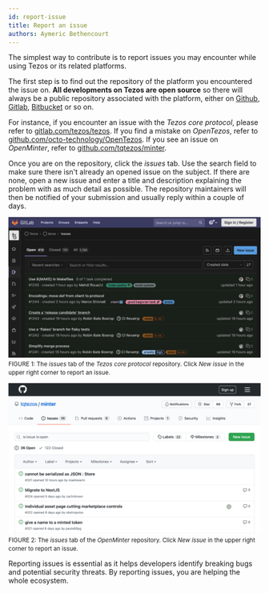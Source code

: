 ```yaml
---
id: report-issue
title: Report an issue
authors: Aymeric Bethencourt
---
```


The simplest way to contribute is to report issues you may encounter while using Tezos or its related platforms. 

The first step is to find out the repository of the platform you encountered the issue on. **All developments on Tezos are open source** so there will always be a public repository associated with the platform, either on [Github](https://github.com), [Gitlab](https://gitlab.com), [Bitbucket](https://bitbucket.com) or so on.

For instance, if you encounter an issue with the _Tezos core protocol_, please refer to [gitlab.com/tezos/tezos](https://gitlab.com/tezos/tezos). If you find a mistake on _OpenTezos_, refer to [github.com/octo-technology/OpenTezos](https://github.com/octo-technology/OpenTezos). If you see an issue on _OpenMinter_, refer to [github.com/tqtezos/minter](https://github.com/tqtezos/minter).

Once you are on the repository, click the _issues_ tab. Use the search field to make sure there isn't already an opened issue on the subject. If there are none, open a new issue and enter a title and description explaining the problem with as much detail as possible. The repository maintainers will then be notified of your submission and usually reply within a couple of days.

![](../../static/img/contribute/gitlab-tezos.png)
<small className="figure">FIGURE 1: The _issues_ tab of the _Tezos core protocol_ repository. Click _New issue_ in the upper right corner to report an issue.</small>

![](../../static/img/contribute/github-minter.png)
<small className="figure">FIGURE 2: The _issues_ tab of the _OpenMinter_ repository. Click _New issue_ in the upper right corner to report an issue.</small>

Reporting issues is essential as it helps developers identify breaking bugs and potential security threats. By reporting issues, you are helping the whole ecosystem.